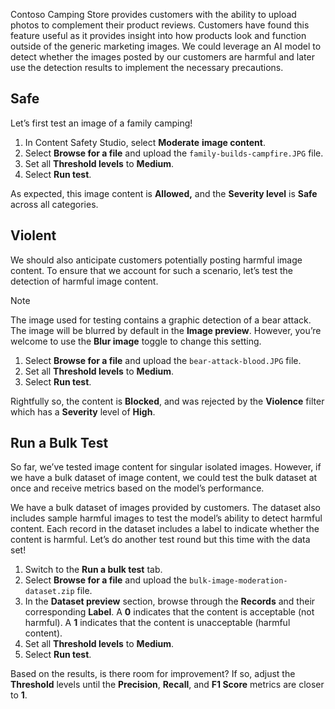 Contoso Camping Store provides customers with the ability to upload photos to complement their product reviews. Customers have found this feature useful as it provides insight into how products look and function outside of the generic marketing images. We could leverage an AI model to detect whether the images posted by our customers are harmful and later use the detection results to implement the necessary precautions.

## Safe

Let’s first test an image of a family camping! 

1. In Content Safety Studio, select **Moderate** **image content**.
1. Select **Browse for a file** and upload the `family-builds-campfire.JPG` file.
1. Set all **Threshold levels** to **Medium**.
1. Select **Run test**.

As expected, this image content is **Allowed,** and the **Severity level** is **Safe** across all categories.

## Violent

We should also anticipate customers potentially posting harmful image content. To ensure that we account for such a scenario, let’s test the detection of harmful image content.

> [!NOTE]
> The image used for testing contains a graphic detection of a bear attack. The image will be blurred by default in the **Image preview**. However, you’re welcome to use the **Blur image** toggle to change this setting.

1. Select **Browse for a file** and upload the `bear-attack-blood.JPG` file.
1. Set all **Threshold levels** to **Medium**.
1. Select **Run test**.

Rightfully so, the content is **Blocked**, and was rejected by the **Violence** filter which has a **Severity** level of **High**.

## Run a Bulk Test

So far, we’ve tested image content for singular isolated images. However, if we have a bulk dataset of image content, we could test the bulk dataset at once and receive metrics based on the model’s performance.

We have a bulk dataset of images provided by customers. The dataset also includes sample harmful images to test the model’s ability to detect harmful content. Each record in the dataset includes a label to indicate whether the content is harmful. Let’s do another test round but this time with the data set!

1. Switch to the **Run a bulk test** tab.
1. Select **Browse for a file** and upload the `bulk-image-moderation-dataset.zip` file.
1. In the **Dataset preview** section, browse through the **Records** and their corresponding **Label**. A **0** indicates that the content is acceptable (not harmful). A **1** indicates that the content is unacceptable (harmful content).
1. Set all **Threshold levels** to **Medium**.
1. Select **Run test**.

Based on the results, is there room for improvement? If so, adjust the **Threshold** levels until the **Precision**, **Recall**, and **F1 Score** metrics are closer to **1**.